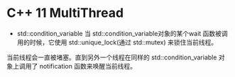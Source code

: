 # C++ 11 MultiThread #

* std::condition_variable
当 std::condition_variable对象的某个wait 函数被调用的时候，它使用 std::unique_lock(通过 std::mutex) 来锁住当前线程。

当前线程会一直被堵塞。直到另外一个线程在同样的 std::condition_variable 对象上调用了 notification 函数来唤醒当前线程。
